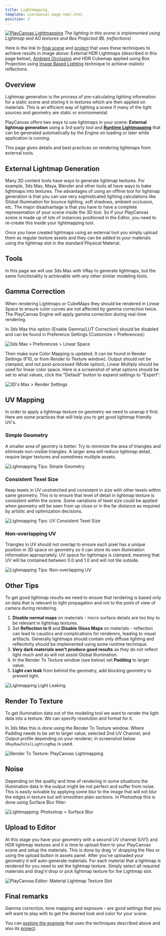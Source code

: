 ```yaml
---
title: Lightmapping
template: usermanual-page.tmpl.html
position: 3
---
```


[![PlayCanvas Lightmapping][1]][13]
*The lighting in this scene is implemented using Lightmap and AO textures and Box Projected IBL (reflections)*

Here is the link to [final scene][13] and [project][14] that uses these techniques to achieve results in image above: External HDR Lightmaps (described in this page below), [Ambient Occlusion][12] and HDR Cubemap applied using Box Projection using [Image Based Lighting][11] technique to achieve realistic reflections.

## Overview

Lightmap generation is the process of pre-calculating lighting information for a static scene and storing it in textures which are then applied on materials. This is an efficient way of lighting a scene if many of the light sources and geometry are static or environmental.

PlayCanvas offers two ways to use lightmaps in your scene: **External lightmap generation** using a 3rd-party tool and [**Runtime Lightmapping**][0] that can be generated automatically by the Engine on loading or later while application is running.

This page gives details and best practices on rendering lightmaps from external tools.

## External Lightmap Generation

Many 3D content tools have ways to generate lightmap textures. For example, 3ds Max, Maya, Blender and other tools all have ways to bake lightmaps into textures. The advantages of using an offline tool for lightmap generation is that you can use very sophisticated lighting calculations like Global Illumination for bounce lighting, soft shadows, ambient occlusion, etc. The major disadvantage is that you have to have a complete representation of your scene inside the 3D tool. So if your PlayCanvas scene is made up of lots of instances positioned in the Editor, you need to re-create this inside your lightmapping tool.

Once you have created lightmaps using an external tool you simply upload them as regular texture assets and they can be added to your materials using the lightmap slot in the standard Physical Material.

## Tools

In this page we will use 3ds Max with VRay to generate lightmaps, but the same functionality is achievable with any other similar modeling tools.

## Gamma Correction

When rendering Lightmaps or CubeMaps they should be rendered in Linear Space to ensure color curves are not affected by gamma correction twice. The PlayCanvas Engine will apply gamma correction during real-time rendering.

In 3ds Max this option (Enable Gamma/LUT Correction) should be disabled and can be found in Preference Settings (Customize > Preferences):

![3ds Max > Preferences > Linear Space][2]

Then make sure Color Mapping is updated. It can be found in Render Settings (F10, or from Render to Texture window). Output should not be clamped, and not post-processed (Mode option), Linear Multiply should be used for linear color space.
Here is a screenshot of what options should be set to what values, click the "Default" button to expand settings to "Expert":

![3D's Max > Render Settings][3]

## UV Mapping

In order to apply a lightmap texture on geometry we need to unwrap it first. Here are some practices that will help you to get good lightmap friendly UV's.

### **Simple Geometry**
A smaller area of geomtry is better. Try to minimize the area of triangles and eliminate non-visible triangles. A larger area will reduce lightmap detail, require larger textures and sometimes multiple assets.

![Lighmapping Tips: Simple Geometry][4]

### **Consistent Texel Size**
Keep texels in UV unstretched and consistent in size with other texels within same geometry. This is to ensure that level of detail in lightmap texture is consistent within the scene. Some variations of texel size could be applied when geometry will be seen from up close or in the far distance as required by artistic and optimization decisions.

![Lighmapping Tips: UV Consistent Texel Size][5]

### **Non-overlapping UV**
Triangles in UV should not overlap to ensure each pixel has a unique position in 3D space on geometry so it can store its own illumination information appropriately. UV space for lightmaps is clamped, meaning that UV will be contained between 0.0 and 1.0 and will not tile outside.

![Lighmapping Tips: Non-overlapping UV][6]

## Other Tips

To get good lightmap results we need to ensure that rendering is based only on data that is relevant to light propagation and not to the point of view of camera during rendering.

1. **Disable normal maps** on materials - micro surface details are too tiny to be relevant in lightmap textures.
2. Set **Reflection to 0** and **Disable Gloss Maps** on materials - reflection can lead to caustics and complications for renderers, leading to visual artifacts. Generally lightmaps should contain only diffuse lighting and reflectivity should be implemented using some runtime technique.
4. **Very dark materials won't produce good results** as they do not reflect light much and so will not assist Global Illumination.
5. In the Render To Texture window (see below) set **Padding** to larger value.
6. **Light can leak** from behind the geometry, add blocking geometry to prevent light.

![Lighmapping Light Leaking][8]

## Render To Texture

To get illumination data out of the modeling tool we want to render the light data into a texture. We can specify resolution and format for it.

In 3ds Max this is done using the Render To Texture window. Where Padding needs to be set to larger value; selected 2nd UV Channel; and Output profile depending on your renderer, in screenshot below `VRayRawTotalLightingMap` is used.

![Render To Texture: PlayCanvas Lightmapping][7]

## Noise

Depending on the quality and time of rendering in some situations the illumination data in the output might be not perfect and suffer from noise. This is easily solvable by applying some blur to the image that will not blur the edges in texture but will smoothen plain sections. In Photoshop this is done using Surface Blur filter:

![Lightmapping: Photoshop > Surface Blur][9]

## Upload to Editor

At this stage you have your geometry with a second UV channel (UV1) and HDR lightmap textures and it is time to upload them to your PlayCanvas scene and setup the materials. This is done by drag 'n' dropping the files or using the upload button in assets panel. After you've uploaded your geometry it will auto-generate materials. For each material that a lightmap is rendered for you need to set the lightmap texture. Simply select all required materials and drag'n'drop or pick lightmap texture for the Lightmap slot.

![PlayCanvas Editor: Material Lightmap Texture Slot][10]

## Final remarks

Gamma correction, tone mapping and exposure - are good settings that you will want to play with to get the desired look and color for your scene.

You can [explore the example][13] that uses the techniques described above and also its [project][14].

[0]: /user-manual/graphics/lighting/runtime-lightmaps/
[1]: /images/user-manual/lighting/lightmaps/playcanvas-lightmapping-scene.jpg
[2]: /images/user-manual/lighting/lightmaps/3ds-max-preferences.png
[3]: /images/user-manual/lighting/lightmaps/3ds-max-render-settings-color-mapping.png
[4]: /images/user-manual/lighting/lightmaps/uv-geometry.jpg
[5]: /images/user-manual/lighting/lightmaps/uv-consistency.jpg
[6]: /images/user-manual/lighting/lightmaps/uv-overlapping.jpg
[7]: /images/user-manual/lighting/lightmaps/3ds-max-render-to-texture-window.png
[8]: /images/user-manual/lighting/lightmaps/lightmapping-light-leak.jpg
[9]: /images/user-manual/lighting/lightmaps/lightmapping-surface-blur.jpg
[10]: /images/user-manual/lighting/lightmaps/lightmapping-material-slot.png
[11]: /user-manual/graphics/physical-rendering/image-based-lighting/
[12]: /user-manual/graphics/lighting/ambient-occlusion/
[13]: https://playcanv.as/p/zdkARz26/
[14]: https://playcanvas.com/project/446587/overview/archviz-example

